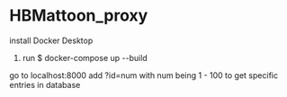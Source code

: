 # HBMattoon_proxy

install Docker Desktop

1. run $ docker-compose up --build

go to localhost:8000
add ?id=num with num being 1 - 100 to get specific entries in database



